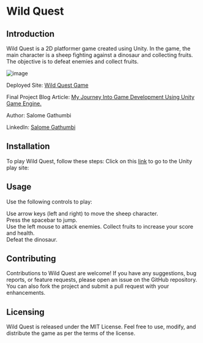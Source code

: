 # Wild Quest
## Introduction
Wild Quest is a 2D platformer game created using Unity. In the game, the main character is a sheep fighting against a dinosaur and collecting fruits. The objective is to  defeat enemies and collect fruits.

![image](https://github.com/ProgrammerSalomeGathumbi/Wild-Quest/assets/113690133/7716a12d-0bcc-40cd-8465-9967f15769a5)

Deployed Site: [Wild Quest Game](https://play.unity.com/mg/other/game-build-79)

Final Project Blog Article: [My Journey Into Game Development Using Unity Game Engine.](https://www.linkedin.com/feed/update/urn:li:linkedInArticle:7084215968729567232/)     
   
Author: Salome Gathumbi

LinkedIn: [Salome Gathumbi](https://www.linkedin.com/in/salome-gathumbi/)

## Installation
To play Wild Quest, follow these steps:
Click on this [link](https://play.unity.com/mg/other/game-build-79) to go to the Unity play site: 

## Usage
Use the following controls to play:

Use arrow keys (left and right) to move the sheep character.       
Press the spacebar to jump.         
Use the left mouse to  attack enemies.
Collect fruits to increase your score and health.       
Defeat the dinosaur.      

## Contributing
Contributions to Wild Quest are welcome! If you have any suggestions, bug reports, or feature requests, please open an issue on the GitHub repository. You can also fork the project and submit a pull request with your enhancements.      

## Licensing
Wild Quest is released under the MIT License. Feel free to use, modify, and distribute the game as per the terms of the license.
